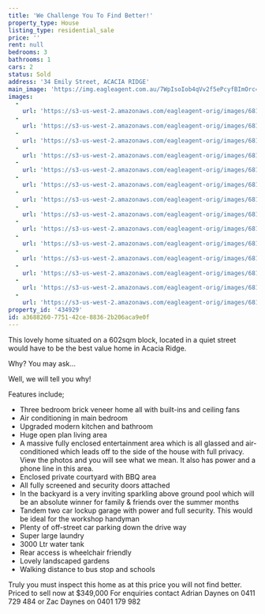 ```yaml
---
title: 'We Challenge You To Find Better!'
property_type: House
listing_type: residential_sale
price: ''
rent: null
bedrooms: 3
bathrooms: 1
cars: 2
status: Sold
address: '34 Emily Street, ACACIA RIDGE'
main_image: 'https://img.eagleagent.com.au/7WpIsoIob4qVv2f5ePcyfBImOrc=/1280x854/smart/https://s3-us-west-2.amazonaws.com/eagleagent-orig/images/6819066/105220057-image-M.jpg'
images:
  -
    url: 'https://s3-us-west-2.amazonaws.com/eagleagent-orig/images/6819079/105220057-image-N.jpg'
  -
    url: 'https://s3-us-west-2.amazonaws.com/eagleagent-orig/images/6819078/105220057-image-L.jpg'
  -
    url: 'https://s3-us-west-2.amazonaws.com/eagleagent-orig/images/6819077/105220057-image-K.jpg'
  -
    url: 'https://s3-us-west-2.amazonaws.com/eagleagent-orig/images/6819076/105220057-image-J.jpg'
  -
    url: 'https://s3-us-west-2.amazonaws.com/eagleagent-orig/images/6819075/105220057-image-I.jpg'
  -
    url: 'https://s3-us-west-2.amazonaws.com/eagleagent-orig/images/6819074/105220057-image-H.jpg'
  -
    url: 'https://s3-us-west-2.amazonaws.com/eagleagent-orig/images/6819073/105220057-image-G.jpg'
  -
    url: 'https://s3-us-west-2.amazonaws.com/eagleagent-orig/images/6819072/105220057-image-F.jpg'
  -
    url: 'https://s3-us-west-2.amazonaws.com/eagleagent-orig/images/6819071/105220057-image-E.jpg'
  -
    url: 'https://s3-us-west-2.amazonaws.com/eagleagent-orig/images/6819070/105220057-image-D.jpg'
  -
    url: 'https://s3-us-west-2.amazonaws.com/eagleagent-orig/images/6819069/105220057-image-C.jpg'
  -
    url: 'https://s3-us-west-2.amazonaws.com/eagleagent-orig/images/6819068/105220057-image-B.jpg'
  -
    url: 'https://s3-us-west-2.amazonaws.com/eagleagent-orig/images/6819067/105220057-image-A.jpg'
  -
    url: 'https://s3-us-west-2.amazonaws.com/eagleagent-orig/images/6819066/105220057-image-M.jpg'
property_id: '434929'
id: a3688260-7751-42ce-8836-2b206aca9e0f
---
```

This lovely home situated on a 602sqm block, located in a quiet street would have to be the best value home in Acacia Ridge.

Why? You may ask…

Well, we will tell you why!

Features include;
* Three bedroom brick veneer home all with built-ins and ceiling fans
* Air conditioning in main bedroom
* Upgraded modern kitchen and bathroom
* Huge open plan living area
* A massive fully enclosed entertainment area which is all glassed and air-conditioned which leads off to the side of the house with full privacy. View the photos and you will see what we mean. It also has power and a phone line in this area.
* Enclosed private courtyard with BBQ area
* All fully screened and security doors attached
* In the backyard is a very inviting sparkling above ground pool which will be an absolute winner for family & friends over the summer months
* Tandem two car lockup garage with power and full security. This would be ideal for the workshop handyman
* Plenty of off-street car parking down the drive way
* Super large laundry
* 3000 Ltr water tank
* Rear access is wheelchair friendly
* Lovely landscaped gardens
* Walking distance to bus stop and schools

Truly you must inspect this home as at this price you will not find better.
Priced to sell now at $349,000
For enquiries contact Adrian Daynes on 0411 729 484 or Zac Daynes on 0401 179 982
